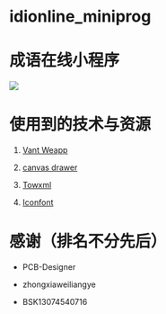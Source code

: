 # idionline_miniprog
# 成语在线小程序

![](https://s1.ax1x.com/2020/07/06/Uitt2V.jpg)

# 使用到的技术与资源

1. [Vant Weapp](https://github.com/youzan/vant-weapp)

2. [canvas drawer](https://github.com/kuckboy1994/mp_canvas_drawer)

3. [Towxml](https://github.com/sbfkcel/towxml)

4. [Iconfont](https://www.iconfont.cn/)

# 感谢（排名不分先后）

- PCB-Designer

- zhongxiaweiliangye

- BSK13074540716
